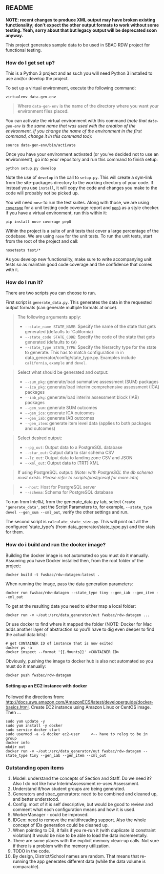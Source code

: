 ## README

**NOTE: recent changes to produce XML output may have broken existing functionality; don't expect the other output 
formats to work without some testing. Yeah, sorry about that but legacy output will be deprecated soon anyway.**

This project generates sample data to be used in SBAC RDW project for functional testing.

### How do I get set up?

This is a Python 3 project and as such you will need Python 3 installed to use and/or develop the project.

To set up a virtual environment, execute the following command:

    virtualenv data-gen-env

> Where `data-gen-env` is the name of the directory where you want your environment files placed. 

You can activate the virtual environment with this command (_note that `data-gen-env` is the same name that was used 
with the creation of the environment. If you change the name of the environment in the first command, change it in 
this command too_):

    source data-gen-env/bin/activate

Once you have your environment activated (or you've decided not to use an environment), go into your repository and run
this command to finish setup:

    python setup.py develop

Note the use of `develop` in the call to `setup.py`. This will create a sym-link from the site-packages directory to the
working directory of your code. If instead you use `install`, it will copy the code and changes you make to the code
will probably not be picked up.

You will need `nose` to run the test suites. Along with those, we are using
[`coverage`](http://nedbatchelder.com/code/coverage/) for a unit testing code coverage report and
[`pep8`](http://pep8.readthedocs.org/en/latest/) as a style checker. If you have a virtual environment, run this within
it:

    pip install nose coverage pep8

Within the project is a suite of unit tests that cover a large percentage of the codebase. We are using `nose` for the
unit tests. To run the unit tests, start from the root of the project and call:

    nosetests test/*

As you develop new functionality, make sure to write accompanying unit tests so as maintain good code coverage and the
confidence that comes with it.

### How do I run it?

There are two scripts you can choose to run.

First script is `generate_data.py`. This generates the data in the requested output formats (can generate multiple formats at once).

> The following arguments apply:
> * `--state_name STATE_NAME`: Specify the name of the state that gets generated (defaults to `California)
> * `--state_code STATE_CODE`: Specify the code of the state that gets generated (defaults to `CA`)
> * `--state_type STATE_TYPE`: Specify the hierarchy type for the state to generate. 
This has to match configuration in in data_generator/config/state_type.py. Examples include `california`, `example` and `devel`. 

> Select what should be generated and output:
> * `--sum_pkg`: generate/load summative assessment (SUM) packages
> * `--ica_pkg`: generate/load interim comprehensive assessment (ICA) packages
> * `--iab_pkg`: generate/load interim assessment block (IAB) packages
> * `--gen_sum`: generate SUM outcomes
> * `--gen_ica`: generate ICA outcomes
> * `--gen_iab`: generate IAB outcomes
> * `--gen_item`: generate item level data (applies to both packages and outcomes)

> Select desired output:
> * `--pg_out`: Output data to a PostgreSQL database
> * `--star_out`: Output data to star schema CSV
> * `--lz_out`: Output data to landing zone CSV and JSON
> * `--xml_out`: Output data to (TRT) XML

> If using PostgreSQL output:
*(Note: with PostgreSQL the db schema must exists. Please refer to scripts/postgresql for more into)*

> * `--host`: Host for PostgreSQL server
> * `--schema`: Schema for PostgreSQL database

To run from IntelliJ, from the generate_data.py tab, select `Create 'generate_data'`, 
set the Script Parameters to, for example, `--state_type devel --gen_sum --xml_out`, verify the other settings and run.

The second script is `calculate_state_size.py`.
This will print out all the configured 'state_type's (from data_generator/state_type.py) and the stats for them.

### How do i build and run the docker image?
Building the docker image is not automated so you must do it manually. Assuming you have Docker installed then, 
from the root folder of the project:

    docker build -t fwsbac/rdw-datagen:latest .

When running the image, pass the data generation parameters:

    docker run fwsbac/rdw-datagen --state_type tiny --gen_iab --gen_item --xml_out

To get at the resulting data you need to either map a local folder:

    docker run -v ~/out:/src/data_generator/out fwsbac/rdw-datagen ...

Or use docker to find where it mapped the folder (NOTE: Docker for Mac adds another layer of abstraction so you'll
have to dig even deeper to find the actual data bits):

    # get CONTAINER ID of instance that is now exited
    docker ps -a
    docker inspect --format '{{.Mounts}}' <CONTAINER ID>

Obviously, pushing the image to docker hub is also not automated so you must do it manually:

    docker push fwsbac/rdw-datagen

#### Setting up an EC2 instance with docker
Followed the directions from: http://docs.aws.amazon.com/AmazonECS/latest/developerguide/docker-basics.html.
Create EC2 instance using Amazon Linux or CentOS image. Then ...

    sudo yum update -y
    sudo yum install -y docker
    sudo service docker start
    sudo usermod -a -G docker ec2-user     <-- have to relog to be in group
    docker info
    mkdir out
    docker run -v ~/out:/src/data_generator/out fwsbac/rdw-datagen --state_type tiny --gen_iab --gen_item --xml_out


### Outstanding open items  
1. Model: understand the concepts of Section and Staff. Do we need it? Also I do not like how InterimAssessment re-uses Assessment.
2. Understand if/how student groups are being generated.
3. Generators and sbac_generators: need to be combined and cleaned up, and better understood.
4. Config: most of it is self descriptive, but would be good to review and comment what each configuration means and how it is used.
5. WorkerManager - could be improved.
6. IDGen: need to remove the multithreading support. Also the whole concept of IDs generation could be cleaned up. 
7. When pointing to DB, it fails if you re-run it (with duplicate id constraint violation).It would be nice to be able to load the data incrementally.
8. There are some places with the explicit memory clean-up calls. Not sure if there is a problem with the memory utilization.
9. TODO in the code. 
10. By design, District/School names are random. That means that re-running the app generates different data (while the data volume is comparable).